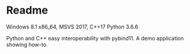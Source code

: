 # Readme

Windows 8.1 x86_64, MSVS 2017, C++17
Python 3.6.6

Python and C++ easy interoperability with pybind11.
A demo application showing how-to.
